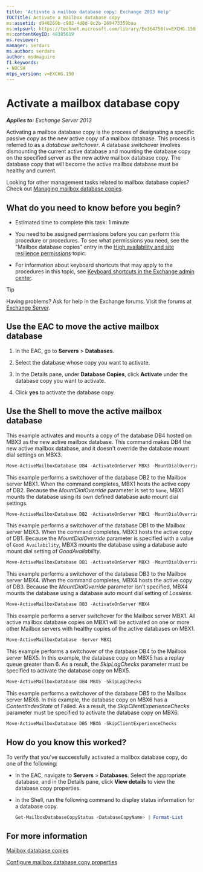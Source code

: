 ```yaml
---
title: 'Activate a mailbox database copy: Exchange 2013 Help'
TOCTitle: Activate a mailbox database copy
ms:assetid: d948269b-c902-4d8d-8c2b-269473359baa
ms:mtpsurl: https://technet.microsoft.com/library/Ee364750(v=EXCHG.150)
ms:contentKeyID: 48385619
ms.reviewer: 
manager: serdars
ms.author: serdars
author: msdmaguire
f1.keywords:
- NOCSH
mtps_version: v=EXCHG.150
---
```


# Activate a mailbox database copy

_**Applies to:** Exchange Server 2013_

Activating a mailbox database copy is the process of designating a specific passive copy as the new active copy of a mailbox database. This process is referred to as a *database switchover*. A database switchover involves dismounting the current active database and mounting the database copy on the specified server as the new active mailbox database copy. The database copy that will become the active mailbox database must be healthy and current.

Looking for other management tasks related to mailbox database copies? Check out [Managing mailbox database copies](managing-mailbox-database-copies-exchange-2013-help.md).

## What do you need to know before you begin?

- Estimated time to complete this task: 1 minute

- You need to be assigned permissions before you can perform this procedure or procedures. To see what permissions you need, see the "Mailbox database copies" entry in the [High availability and site resilience permissions](high-availability-and-site-resilience-permissions-exchange-2013-help.md) topic.

- For information about keyboard shortcuts that may apply to the procedures in this topic, see [Keyboard shortcuts in the Exchange admin center](keyboard-shortcuts-in-the-exchange-admin-center-2013-help.md).

> [!TIP]
> Having problems? Ask for help in the Exchange forums. Visit the forums at [Exchange Server](https://social.technet.microsoft.com/forums/office/home?category=exchangeserver).

## Use the EAC to move the active mailbox database

1. In the EAC, go to **Servers** \> **Databases**.

2. Select the database whose copy you want to activate.

3. In the Details pane, under **Database Copies**, click **Activate** under the database copy you want to activate.

4. Click **yes** to activate the database copy.

## Use the Shell to move the active mailbox database

This example activates and mounts a copy of the database DB4 hosted on MBX3 as the new active mailbox database. This command makes DB4 the new active mailbox database, and it doesn't override the database mount dial settings on MBX3.

```powershell
Move-ActiveMailboxDatabase DB4 -ActivateOnServer MBX3 -MountDialOverride:None
```

This example performs a switchover of the database DB2 to the Mailbox server MBX1. When the command completes, MBX1 hosts the active copy of DB2. Because the *MountDialOverride* parameter is set to `None`, MBX1 mounts the database using its own defined database auto mount dial settings.

```powershell
Move-ActiveMailboxDatabase DB2 -ActivateOnServer MBX1 -MountDialOverride:None
```

This example performs a switchover of the database DB1 to the Mailbox server MBX3. When the command completes, MBX3 hosts the active copy of DB1. Because the *MountDialOverride* parameter is specified with a value of `Good Availability`, MBX3 mounts the database using a database auto mount dial setting of *GoodAvailability*.

```powershell
Move-ActiveMailboxDatabase DB1 -ActivateOnServer MBX3 -MountDialOverride:GoodAvailability
```

This example performs a switchover of the database DB3 to the Mailbox server MBX4. When the command completes, MBX4 hosts the active copy of DB3. Because the *MountDialOverride* parameter isn't specified, MBX4 mounts the database using a database auto mount dial setting of *Lossless*.

```powershell
Move-ActiveMailboxDatabase DB3 -ActivateOnServer MBX4
```

This example performs a server switchover for the Mailbox server MBX1. All active mailbox database copies on MBX1 will be activated on one or more other Mailbox servers with healthy copies of the active databases on MBX1.

```powershell
Move-ActiveMailboxDatabase -Server MBX1
```

This example performs a switchover of the database DB4 to the Mailbox server MBX5. In this example, the database copy on MBX5 has a replay queue greater than 6. As a result, the *SkipLagChecks* parameter must be specified to activate the database copy on MBX5.

```powershell
Move-ActiveMailboxDatabase DB4 MBX5 -SkipLagChecks
```

This example performs a switchover of the database DB5 to the Mailbox server MBX6. In this example, the database copy on MBX6 has a *ContentIndexState* of Failed. As a result, the *SkipClientExperienceChecks* parameter must be specified to activate the database copy on MBX6.

```powershell
Move-ActiveMailboxDatabase DB5 MBX6 -SkipClientExperienceChecks
```

## How do you know this worked?

To verify that you've successfully activated a mailbox database copy, do one of the following:

- In the EAC, navigate to **Servers** \> **Databases**. Select the appropriate database, and in the Details pane, click **View details** to view the database copy properties.

- In the Shell, run the following command to display status information for a database copy.

  ```powershell
  Get-MailboxDatabaseCopyStatus <DatabaseCopyName> | Format-List
  ```

## For more information

[Mailbox database copies](mailbox-database-copies-exchange-2013-help.md)

[Configure mailbox database copy properties](configure-mailbox-database-copy-properties-exchange-2013-help.md)
